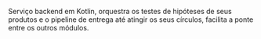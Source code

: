 Serviço backend em Kotlin, orquestra os testes de hipóteses de seus produtos e o pipeline de entrega até atingir os seus círculos, facilita a ponte entre os outros módulos.